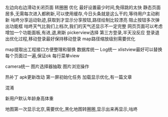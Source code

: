 左边向右边滑动关闭页面
转圈圈 优化 最好设置最少时间,免得跳的太快
静态页面居多,无需每次进入都刷新,可以使用缓存,今日头条就是这么干的,等待用户主动刷新
咕咚分享运动轨迹,获取到才显示分享按钮,路径绘制比较漂亮
阻止按钮多次弹出功能框
咕咚天气比我们上档次,我们的天气还显示不一定完整
网页页面可以考虑增加一个功能面板,有进,退,刷新
pickerview选择
第三方登录,半天没反应
登录退出优化过程,移动登录最好保持移动登录
map路径缩放级别需要优化

map提取出工程接口方便整理和替换
数据库统一
Log统一
xlistview最好可以替换
每个页面过一遍,保证ok
每行菜单view

camera统一
图片选择器抽取
图片浏览操作

热补丁
apk更新改动
第一屏初始化任务
加载显示优化,有一篇文章

混淆

新用户默认年龄身高体重

地图第一次显示北京,需要优化,黑化地图转圈圈,显示出来再显示,咕咚